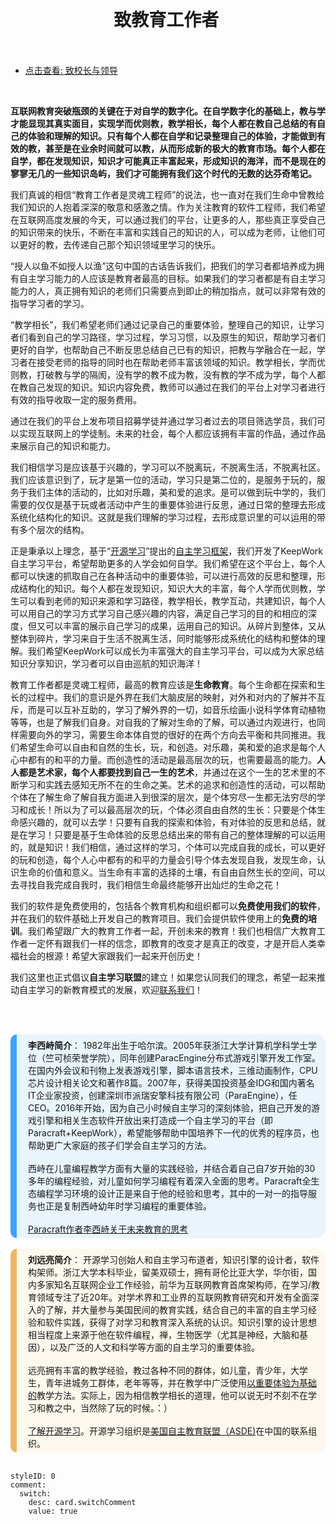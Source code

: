# 致教育工作者

- [点击查看: 致校长与领导](https://keepwork.com/lixizhi/note/lectures/government_advice)

<br/>

<style>
@media(max-width: 800px){.markdown-body h2 { font-size: 20px; }
                         .markdown-body h1{font-size: 30px;}  
                         .markdown-body h1::before{width:20px;padding-right:0.8em;} 
                         .markdown-body h1::after{width:50px;margin-left:0.5em;} 
  }
div.markdown-body{
  background:url("https://api.keepwork.com/storage/v0/siteFiles/497/raw")no-repeat top; 
  border:2px dashed rgba(230,197,140,1);
  box-shadow:0px 9px 26px 0px rgba(215,112,50,0.28);
  padding-left:1.5em;
  padding-right:1.5em;
  margin-top:2em;
  margin-bottom:2em;
  }
.markdown-body h2{
  text-align:center;
  padding:1em; 
  border-bottom:0px;
  }
  
h4{
  color:#FF7800;
  }
h1{
   text-align:center;
   align-items: center;
   justify-content: center;
   display: flex;
   padding:1em; 
  }
h1::before{
    content: "";
    width: 40px;
    background: url(https://api.keepwork.com/storage/v0/siteFiles/499/raw)no-repeat;  
    height: 50px;
    display: inline-block;
    padding-right:1em;
  }
h1::after{
    content: "";
    width: 40px;
    background: url(https://api.keepwork.com/storage/v0/siteFiles/500/raw)no-repeat;  
    height: 50px;
    display: inline-block;
    /*padding-left:1em;*/
    margin-left:1.2em;
    margin-bottom:-1em
  }  
div.teacher_odd{  
padding:0.5em;  
padding-bottom:5px; 
padding-left:2em;   
background:rgba(59,164,255,0.1);
border-radius:15px;
  position: relative;
  }
div.teacher_odd::before{
  content: "";
  position:absolute;
  left:0px;
  top:0px;
  display: inline-block;
  border-top-left-radius:15px;
  border-bottom-left-radius:15px;
  width: 10px;
  height: 100%;
background:rgba(59,164,255,1);  
}  
  
div.teacher_even{  
padding:0.5em;  
padding-bottom:5px; 
padding-left:2em;   
background:rgba(240,202,98, 0.1);
border-radius:15px;
  position: relative;
  }
div.teacher_even::before{
  content: "";
  position:absolute;
  left:0px;
  top:0px;
  display: inline-block;
  border-top-left-radius:15px;
  border-bottom-left-radius:15px;
  width: 10px;
  height: 100%;
background:rgba(240,181,98,1);
}    
  
/*hand pointing for the expanded content*/  
span.click_to_display {
    color: #008B8B;
    cursor:pointer;
    font-weight: 900;
    font-size: 1.1em;
}
span.hand_left{
  width:20px;
  height:20px;
  padding:20px;
  background:url("https://api.keepwork.com/storage/v0/siteFiles/443/raw")no-repeat center;
  cursor:pointer;
  background-size: 25px 25px;
}
span.hand_down{
  display:none;
  width:20px;
  height:20px;
  padding:20px;
  background:url("https://api.keepwork.com/storage/v0/siteFiles/444/raw")no-repeat center;
  cursor:pointer;
  background-size: 25px 25px;
 }  
  
span.click_to_hide {
    color: #008B8B;
    cursor:pointer;
    font-weight: 900;
    font-size: 1.1em;
}
  .inline_display_title{
    color: #008B8B;
    font-weight: 900;
    font-size: 1.1em;
    margin: 0.5em;
    margin-left: 0em;
}
  
div.click_to_hide {
    color: #008B8B;
    cursor:pointer;
}
div.inline_display{
  display:none;
  z-index:1000;
  border:dashed;
  padding:1em;
  margin:1em;
  background-color:#ffd699;
}
div.annot_display{  
  z-index:1000;
  border:dashed;
  padding:1em;
  margin:1em;
  background-color:#ffe0b3;
}  
  .title{
   text-align: center;
    padding: 1em;
    border-bottom: 0px;
    /* text-align: center; */
    display: flex;
    align-items: center;
    justify-content: center;
  }
.fake-title-line{
    background: url(https://api.keepwork.com/storage/v0/siteFiles/501/raw) no-repeat;
    height: 50px;
    display: inline-block;
    padding-right: 1em;
    flex: 1;
    width: 100%;
    background-size: 70%;
    background-position: left center;
    /* padding: 0 5em; */
    max-width: 120px;
    flex: 1;
  }
  .fake-title-line.line-after{
  transform: rotate(180deg)
  }
  .fake-title-quote{
    background: url(https://api.keepwork.com/storage/v0/siteFiles/511/raw) no-repeat ;    
    margin-top:-20px;
    height: 100px; 
    width:5px;
    display: inline-block;   
    padding-right: 1em;
    flex: 1;
    
    background-size: 70%;
    background-position: left center;
    /* padding: 0 5em; */
    max-width: 5px;
    flex: 1;
  
  }
  .fake-title-quote.quote-after{
  transform: rotate(180deg);
  margin-bottom:-20px;
  }
</style>

**互联网教育突破瓶颈的关键在于对自学的数字化。在自学数字化的基础上，教与学才能显现其真实面目，实现学而优则教，教学相长，每个人都在教自己总结的有自己的体验和理解的知识。只有每个人都在自学和记录整理自己的体验，才能做到有效的教，甚至是在业余时间就可以教，从而形成新的极大的教育市场。每个人都在自学，都在发现知识，知识才可能真正丰富起来，形成知识的海洋，而不是现在的寥寥无几的一些知识岛屿，我们才可能拥有我们这个时代的无数的达芬奇笔记。**

我们真诚的相信“教育工作者是灵魂工程师”的说法，也一直对在我们生命中曾教给我们知识的人抱着深深的敬意和感激之情。作为关注教育的软件工程师，我们希望在互联网高度发展的今天，可以通过我们的平台，让更多的人，那些真正享受自己的知识带来的快乐，不断在丰富和实践自己的知识的人，可以成为老师，让他们可以更好的教，去传递自己那个知识领域里学习的快乐。

“授人以鱼不如授人以渔”这句中国的古话告诉我们，把我们的学习者都培养成为拥有自主学习能力的人应该是教育者最高的目标。如果我们的学习者都是有自主学习能力的人，真正拥有知识的老师们只需要点到即止的稍加指点，就可以非常有效的指导学习者的学习。

“教学相长”，我们希望老师们通过记录自己的重要体验，整理自己的知识，让学习者们看到自己的学习路径，学习过程，学习习惯，以及原生的知识，帮助学习者们更好的自学，也帮助自己不断反思总结自己已有的知识，把教与学融合在一起，学习者在接受老师的指导的同时也在帮助老师丰富该领域的知识。教学相长，学而优则教，打破教与学的隔阂，没有学的教不成为教，没有教的学不成为学，每个人都在教自己发现的知识。知识内容免费，教师可以通过在我们的平台上对学习者进行有效的指导收取一定的服务费用。

通过在我们的平台上发布项目招募学徒并通过学习者过去的项目筛选学员，我们可以实现互联网上的学徒制。未来的社会，每个人都应该拥有丰富的作品，通过作品来展示自己的知识和能力。

我们相信学习是应该基于兴趣的，学习可以不脱离玩，不脱离生活，不脱离社区。我们应该意识到了，玩才是第一位的活动，学习只是第二位的，是服务于玩的，服务于我们主体的活动的，比如对乐趣，美和爱的追求。是可以做到玩中学的，我们需要的仅仅是基于玩或者活动中产生的重要体验进行反思，通过日常的整理去形成系统化结构化的知识。这就是我们理解的学习过程，去形成意识里的可以运用的带有多个层次的结构。

正是秉承以上理念，基于“[开源学习](http://www.opensourcelearning.org)”提出的[自主学习框架](http://www.opensourcelearning.org/selflearning-frameworks/?lang=zh)，我们开发了KeepWork自主学习平台，希望帮助更多的人学会如何自学。我们希望在这个平台上，每个人都可以快速的抓取自己在各种活动中的重要体验，可以进行高效的反思和整理，形成结构化的知识。每个人都在发现知识，知识大大的丰富，每个人学而优则教，学生可以看到老师的知识来源和学习路径，教学相长，教学互动，共建知识，每个人可以用自己的学习方式学习自己感兴趣的内容，满足自己学习的目的和相应的深度，但又可以丰富的展示自己学习的成果，运用自己的知识。从碎片到整体，又从整体到碎片，学习来自于生活不脱离生活，同时能够形成系统化的结构和整体的理解。我们希望KeepWork可以成长为丰富强大的自主学习平台，可以成为大家总结知识分享知识，学习者可以自由巡航的知识海洋！

教育工作者都是灵魂工程师，最高的教育应该是**生命教育**。每个生命都在探索和生长的过程中。我们的意识是外界在我们大脑皮层的映射，对外和对内的了解并不互斥，而是可以互补互助的，学习了解外界的一切，如音乐绘画小说科学体育动植物等等，也是了解我们自身。对自我的了解对生命的了解，可以通过内观进行，也同样需要向外的学习，需要生命本体自觉的很好的在两个方向去平衡和共同推进。我们希望生命可以自由和自然的生长，玩，和创造。对乐趣，美和爱的追求是每个人心中都有的和平的力量。而创造性的活动是最高层次的玩，也需要最高的能力。**人人都是艺术家，每个人都要找到自己一生的艺术**，并通过在这个一生的艺术里的不断学习和实践去感知无所不在的生命之美。艺术的追求和创造性的活动，可以帮助个体在了解生命了解自我方面进入到很深的层次，是个体穷尽一生都无法穷尽的学习和成长！所以为了可以最高层次的玩，个体必须自由自然的生长：只要是个体生命感兴趣的，就可以去学！只要有自我的探索和体验，有对体验的反思和总结，就是在学习！只要是基于生命体验的反思总结出来的带有自己的整体理解的可以运用的，就是知识！我们相信，通过这样的学习，个体可以完成自我的成长，可以更好的玩和创造，每个人心中都有的和平的力量会引导个体去发现自我，发现生命，认识生命的价值和意义。当生命有丰富的选择的土壤，有自由自然生长的空间，可以去寻找自我完成自我时，我们相信生命最终能够开出灿烂的生命之花！

我们的软件是免费使用的，包括各个教育机构和组织都可以**免费使用我们的软件**，并在我们的软件基础上开发自己的教育项目。我们会提供软件使用上的**免费的培训**。我们希望跟广大的教育工作者一起，开创未来的教育！我们也相信广大教育工作者一定怀有跟我们一样的信念，即教育的改变才是真正的改变，才是开启人类幸福社会的根源！希望大家跟我们一起来开创历史！

我们这里也正式倡议**自主学习联盟**的建立！如果您认同我们的理念，希望一起来推动自主学习的新教育模式的发展，欢迎[联系我们](http://www.opensourcelearning.org/team/?lang=zh#contribute)！


<br/><br/>
<div class="teacher_odd">
<div>
<b>李西峙简介</b>： 1982年出生于哈尔滨。2005年获浙江大学计算机学科学士学位（竺可桢荣誉学院），同年创建ParacEngine分布式游戏引擎开发工作室。在国内外会议和刊物上发表游戏引擎，脚本语言技术，三维动画制作，CPU芯片设计相关论文和著作8篇。2007年，获得美国投资基金IDG和国内著名IT企业家投资，创建深圳市派瑞安擎科技有限公司（ParaEngine），任CEO。2016年开始，因为自己小时候自主学习的深刻体验，把自己开发的游戏引擎和相关生态软件开放出来打造成一个自主学习的平台（即Paracraft+KeepWork），希望能够帮助中国培养下一代的优秀的程序员，也帮助更广大家庭的孩子们学会自主学习的方法。
</div>
  <br/>
  <div>
 西峙在儿童编程教学方面有大量的实践经验，并结合着自己自7岁开始的30多年的编程经验，对儿童如何学习编程有着深入全面的思考。Paracraft全生态编程学习环境的设计正是来自于他的经验和思考，其中的一对一的指导服务也正是复制西峙幼年时学习编程的重要体验。
    </div>
   <br/>
<div>
<a href="(https://keepwork.com/lixizhi/note/design/future_education">Paracraft作者李西峙关于未来教育的思考</a>
</div>  
  
</div>


<br/>  
<div class="teacher_even">  
<div>  
<b>刘远亮简介</b>： 开源学习创始人和自主学习布道者，知识引擎的设计者，软件构架师。浙江大学本科毕业，留美双硕士，拥有哥伦比亚大学，华尔街，国内多家知名互联网企业工作经验，前华为互联网教育首席架构师，在学习/教育领域专注了近20年。对学术界和工业界的互联网教育研究和开发有全面深入的了解，并大量参与美国民间的教育实践，结合自己的丰富的自主学习经验和软件实践，获得了对学习和教育深入系统的认识。知识引擎的设计思想相当程度上来源于他在软件编程，禅，生物医学（尤其是神经，大脑和基因），以及广泛的人文和科学等方面的自主学习的重要体验。
</div>
  <br/>
  <div>
  远亮拥有丰富的教学经验，教过各种不同的群体，如儿童，青少年，大学生，青年进城务工群体，老年等等，并在教学中广泛使用<a href="http://blog.opensourcelearning.org/?p=122&lang=zh">以重要体验为基础的</a>教学方法。实际上，因为相信教学相长的道理，他可以说无时不刻不在学习和教之中，当然除了玩的时候。：）
    </div>
  <br/>
<div>
<a href="http://www.opensourcelearning.org">了解开源学习</a>。开源学习组织是<a href="https://www.self-directed.org/">美国自主教育联盟（ASDE)</a>在中国的联系组织。
</div>  
</div>


<br/>  


```@Comment
styleID: 0
comment:
  switch:
    desc: card.switchComment
    value: true

```